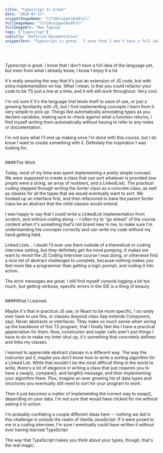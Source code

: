 ```yaml
---
title: "Typescript Is Great"
date: "2020-07-17"
snippetImageName: "71720snippetAndFull"
fullImageName: "71720snippetAndFull"
fullImageAlt: "Man Typing"
tags: ["Typescript"]
subtitle: "Enforced Documentation"
snippetText: "Typescript is great.  I know that I don't have a full idea of the language yet, but even from what I already know, I know I enjoy it a lot."
---
```


<br>
<br>
Typescript is great.  I know that I don't have a full idea of the language yet, but even from what I already know, I know I enjoy it a lot.
<br>
<br>
It's really amazing the way that it's just an extension of JS code, but with extra implementation on top.  What I mean, is that you could refactor your code to be TS just a line at a time, and it will still work throughout.  Very cool.
<br>
<br>
I'm not sure if it's the language that lends itself to ease of use, or just a growing familiarity with JS, but I find implementing concepts I learn from it very simple to pick up.  Things like automatically annotating types as you declare variables, making sure to check against what a function returns, I find myself writing them automatically without having to refer to any notes or documentation.
<br>
<br>
I'm not sure what I'll end up making once I'm done with this course, but I do know I want to create something with it.  Definitely the inspiration I was looking for.
<br>
<br>

####The Work
<br>
<br>
Today, most of my time was spent implementing a pretty simple concept. We were supposed to create a class that can sort whatever is provided (our propts were a string, an array of numbers, and a LinkedList). The practical coding stepped through writing the Sorter class as a concrete class, as well as classes for all the types that we would eventually want to sort. We hooked up an interface first, and then refactored to have the parent Sorter class be an abstract that the child classes would extend.
<br>
<br>
I was happy to say that I could write a LinkedList implementation from scratch, and without coding along -- I often try to "go ahead" of the course content when it's something that's not brand new to me, to make sure I'm understanding the concepts correctly and can write my code without my hand getting held.
<br>
<br>
Linked Lists... I doubt I'll ever use them outside of a theoretical or coding interview setting, but they definitely get the mind pumping. It makes me want to revisit the JS Coding Interview course I was doing, or otherwise find a nice list of abstract challenges to complete, because nothing makes you feel more like a programmer than getting a logic prompt, and coding it into action.
<br>
<br>
The error messages are great. I still find myself console.logging a bit too much, but getting verbose, specific errors in the IDE is a thing of beauty.
<br>
<br>

####What I Learned
<br>
<br>
Maybe it's that in practical JS use, or React to be more specific, I so rarely ever have to use this, or classes (beyond class App extends Component, say). Never abstracts or interfaces. They make so much sense when wiring up the backbone of this TS program, that I finally feel like I have a practical appreciation for them. Now, constructor and super calls aren't just things I have to do to make my linter shut up, it's something that concretely defines and links my classes.
<br>
<br>
I learned to appreciate abstract classes in a different way. The way the instructor put it, maybe you don't know how to write a sorting algorithm for a Linked List. While that wouldn't be the most difficult thing in the world to write, there's a lot of elegance in writing a class that just requires you to have a swap(), compare(), and length() message, and then implementing your algorithm there. Plus, imagine an ever growing list of data types and structures you eventually still need to sort for your program to work.
<br>
<br>
Then it just becomes a matter of implementing the correct way to swap(), depending on your data. I'm not sure that would have clicked for me without seeing it in action.
<br>
<br>
I'm probably conflating a couple different ideas here -- nothing we did in this challenge is outside the realm of Vanilla JavaScript. If it were posed to me in a coding interview, I'm sure I eventually could have written it without ever having learned TypeScript
<br>
<br>
The way that TypeScript makes you think about your types, though, that's the real magic.
<br>
<br>
